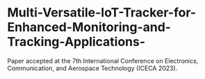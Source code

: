 # Multi-Versatile-IoT-Tracker-for-Enhanced-Monitoring-and-Tracking-Applications-
Paper accepted at the 7th International Conference on Electronics, Communication, and Aerospace Technology  (ICECA 2023). 
